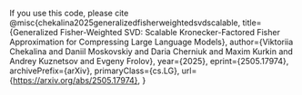 If you use this code, please cite 
@misc{chekalina2025generalizedfisherweightedsvdscalable,
      title={Generalized Fisher-Weighted SVD: Scalable Kronecker-Factored Fisher Approximation for Compressing Large Language Models}, 
      author={Viktoriia Chekalina and Daniil Moskovskiy and Daria Cherniuk and Maxim Kurkin and Andrey Kuznetsov and Evgeny Frolov},
      year={2025},
      eprint={2505.17974},
      archivePrefix={arXiv},
      primaryClass={cs.LG},
      url={https://arxiv.org/abs/2505.17974}, 
}

